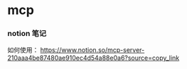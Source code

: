 # mcp

### notion 笔记
如何使用：
https://www.notion.so/mcp-server-210aaa4be87480ae910ec4d54a88e0a6?source=copy_link